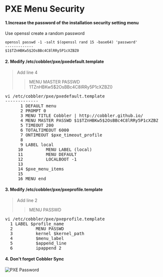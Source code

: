 # PXE Menu Security

#### 1.Increase the password of the installation security setting menu

Use openssl create a random password

    openssl passwd -1 -salt $(openssl rand 15 -base64) 'password'
    -------------
    $1$TZnHBKw5$2OsBBc4C8lRRy5P1cXZBZ0

#### 2. Modify /etc/cobbler/pxe/pxedefault.template

>Add line 4
>>MENU MASTER PASSWD $1$TZnHBKw5$2OsBBc4C8lRRy5P1cXZBZ0

<pre>
vi /etc/cobbler/pxe/pxedefault.template
-------------
      1 DEFAULT menu
      2 PROMPT 0
      3 MENU TITLE Cobbler | http://cobbler.github.io/
      4 MENU MASTER PASSWD $1$TZnHBKw5$2OsBBc4C8lRRy5P1cXZBZ0
      5 TIMEOUT 200
      6 TOTALTIMEOUT 6000
      7 ONTIMEOUT $pxe_timeout_profile
      8
      9 LABEL local
     10         MENU LABEL (local)
     11         MENU DEFAULT
     12         LOCALBOOT -1
     13
     14 $pxe_menu_items
     15
     16 MENU end
</pre>

#### 3. Modify /etc/cobbler/pxe/pxeprofile.template

>Add line 2
>>MENU PASSWD

<pre>
vi /etc/cobbler/pxe/pxeprofile.template
  1 LABEL $profile_name
  2         MENU PASSWD
  3         kernel $kernel_path
  4         $menu_label
  5         $append_line
  6         ipappend 2
</pre>

#### 4. Don't forget Cobbler Sync

![PXE Password]()